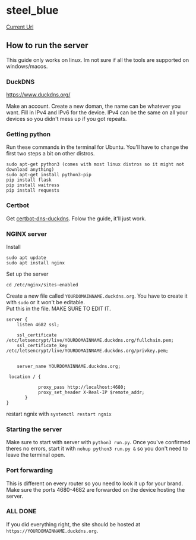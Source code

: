 # steel_blue

[Current Url](https://steelblueweatherapp.duckdns.org:4682/)

## How to run the server
This guide only works on linux. Im not sure if all the tools are supported on windows/macos.

### DuckDNS
https://www.duckdns.org/

Make an account. Create a new doman, the name can be whatever you want. Fill in IPv4 and IPv6 for the device. IPv4 can be the same on all your devices so you didn't mess up if you got repeats.

### Getting python
Run these commands in the terminal for Ubuntu. You'll have to change the first two steps a bit on other distros.
```
sudo apt-get python3 (comes with most linux distros so it might not download anything)
sudo apt-get install python3-pip
pip install flask
pip install waitress
pip install requests
```

### Certbot
Get [certbot-dns-duckdns](https://pypi.org/project/certbot-dns-duckdns/). Folow the guide, it'll just work.

### NGINX server
Install
```
sudo apt update
sudo apt install nginx
```
Set up the server
```
cd /etc/nginx/sites-enabled
```
Create a new file called `YOURDOMAINNAME.duckdns.org`. You have to create it with `sudo` or it won't be editable.<br>
Put this in the file. MAKE SURE TO EDIT IT.
```
server {
    listen 4682 ssl;

    ssl_certificate /etc/letsencrypt/live/YOURDOMAINNAME.duckdns.org/fullchain.pem;
    ssl_certificate_key /etc/letsencrypt/live/YOURDOMAINNAME.duckdns.org/privkey.pem;


    server_name YOURDOMAINNAME.duckdns.org;

 location / {

            proxy_pass http://localhost:4680;
            proxy_set_header X-Real-IP $remote_addr;
       }
}
```
restart ngnix with `systemctl restart ngnix`

### Starting the server
Make sure to start with server with `python3 run.py`. Once you've confirmed theres no errors, start it with `nohup python3 run.py &` so you don't need to leave the terminal open.

### Port forwarding
This is different on every router so you need to look it up for your brand. Make sure the ports 4680-4682 are forwarded on the device hosting the server.

### ALL DONE
If you did everything right, the site should be hosted at `https://YOURDOMAINNAME.duckdns.org`.